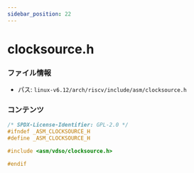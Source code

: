 ```yaml
---
sidebar_position: 22
---
```

# clocksource.h

### ファイル情報

- パス: `linux-v6.12/arch/riscv/include/asm/clocksource.h`

### コンテンツ

```h
/* SPDX-License-Identifier: GPL-2.0 */
#ifndef _ASM_CLOCKSOURCE_H
#define _ASM_CLOCKSOURCE_H

#include <asm/vdso/clocksource.h>

#endif

```
